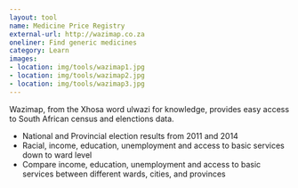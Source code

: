 ```yaml
---
layout: tool
name: Medicine Price Registry
external-url: http://wazimap.co.za
oneliner: Find generic medicines
category: Learn
images:
- location: img/tools/wazimap1.jpg
- location: img/tools/wazimap2.jpg
- location: img/tools/wazimap3.jpg
---
```

Wazimap, from the Xhosa word ulwazi for knowledge, provides easy access to South African census and elenctions data.

- National and Provincial election results from 2011 and 2014
- Racial, income, education, unemployment and access to basic services down to ward level
- Compare income, education, unemployment and access to basic services between different wards, cities, and provinces
